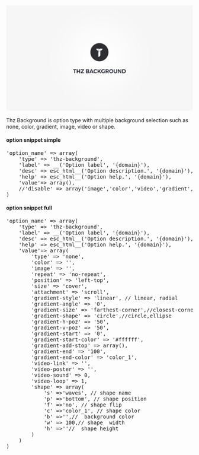 <div class="thz-doc-image max">
<a class="thz-lightbox mfp-iframe" href="https://vimeo.com/302181779" data-mfp-title="Creatus WordPress Theme Thz Background Option Type" data-modal-size="large">
	<img src="../../docs-media/splash-thz-background.jpg" alt="Creatus WordPress Theme Thz Background Option Type" />
</a>
</div>

Thz Background is option type with multiple background selection such as none, color, gradient, image, video or shape.

#### option snippet simple

<pre class="pre-scrollable prettyprint light">
'option_name' => array(
	'type' => 'thz-background',
	'label' => __('Option label', '{domain}'),
	'desc' => esc_html__('Option description.', '{domain}'),
	'help' => esc_html__('Option help.', '{domain}'),
	'value'=> array(),
	//'disable' => array('image','color','video','gradient','shape'),
)
</pre>

#### option snippet full

<pre class="pre-scrollable prettyprint light">
'option_name' => array(
	'type' => 'thz-background',
	'label' => __('Option label', '{domain}'),
	'desc' => esc_html__('Option description.', '{domain}'),
	'help' => esc_html__('Option help.', '{domain}'),
	'value'=> array(
		'type' => 'none',
		'color' => '',
		'image' => '',
		'repeat' => 'no-repeat',
		'position' => 'left-top',
		'size' => 'cover',
		'attachment' => 'scroll',
		'gradient-style' => 'linear', // linear, radial
		'gradient-angle' => '0',
		'gradient-size' => 'farthest-corner',//closest-corner, closest-side,farthest-corner,farthest-side
		'gradient-shape' => 'circle',//circle,ellipse
		'gradient-h-poz' => '50',
		'gradient-v-poz' => '50',
		'gradient-start' => '0',
		'gradient-start-color' => '#ffffff',
		'gradient-add-stop' => array(),
		'gradient-end' => '100',
		'gradient-end-color' => 'color_1',
		'video-link' => '',
		'video-poster' => '',
		'video-sound' => 0,
		'video-loop' => 1,
		'shape' => array(
			's' =>'waves', // shape name
			'p' =>'bottom', // shape position
			'f' =>'no', // shape flip
			'c' =>'color_1', // shape color
			'b' =>'',//  background color
			'w' => 100,// shape  width
			'h' =>''//  shape height
		)
	)
)
</pre>
